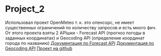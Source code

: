 # Project_2
Использовал проект OpenMeteo т. к. это опенсорс, не имеет существенных ограничений по количеству запросов и есть много фич. От этого проекта взяты 2 APIшки - Forecast API (прогноз погоды в заданных координатах) и Geocoding API (определение координат города по названию)
[Документация по Forecast API](https://open-meteo.com/en/docs)
[Документация по Geocoding API](https://open-meteo.com/en/docs/geocoding-api)
[Проект на github](https://github.com/open-meteo/open-meteo)
